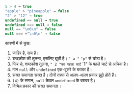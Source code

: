 
```js no-beautify
5 > 4 → true
"apple" > "pineapple" → false
"2" > "12" → true
undefined == null → true
undefined === null → false
null == "\n0\n" → false
null === +"\n0\n" → false
```
कारणों में से कुछ:

1. जाहिर है, सच है।
2. शब्दकोश की तुलना, इसलिए झूठी है। `" a "` `"p"` से छोटा है।
3. फिर से, शब्दकोश तुलना, `" 2 "का पहला चार्ट` `1" के पहले चार्ट से अधिक है।
4. मान `null` और `undefined` एक-दूसरे के बराबर हैं।
5. सख्त समानता सख्त है। दोनों तरफ से अलग-अलग प्रकार झूठे होते हैं।
6. `(4)` के समान, `null` केवल `undefined` के बराबर है।
7. विभिन्न प्रकार की सख्त समानता।
